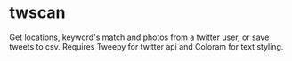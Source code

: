 # twscan
Get locations, keyword's match and photos from a twitter user, or save tweets to csv.
Requires Tweepy for twitter api and Coloram for text styling.
